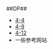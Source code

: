 ##DP##


- [4-4](http://blog.csdn.net/imzoer/article/details/8100064)
- [4-9](http://blog.csdn.net/jiyanfeng1/article/details/47269465)
- [4-12](http://blog.csdn.net/liufeng_king/article/details/8639376)
- 一些参考网站


